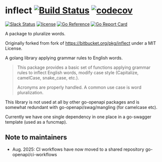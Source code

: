 # inflect [![Build Status](https://github.com/go-openapi/inflect/actions/workflows/go-test.yml/badge.svg)](https://github.com/go-openapi/inflect/actions?query=workflow%3A"go+test") [![codecov](https://codecov.io/gh/go-openapi/inflect/branch/master/graph/badge.svg)](https://codecov.io/gh/go-openapi/inflect)

[![Slack Status](https://slackin.goswagger.io/badge.svg)](https://slackin.goswagger.io)
[![license](http://img.shields.io/badge/license-Apache%20v2-orange.svg)](https://raw.githubusercontent.com/go-openapi/inflect/master/LICENSE)
[![Go Reference](https://pkg.go.dev/badge/github.com/go-openapi/inflect.svg)](https://pkg.go.dev/github.com/go-openapi/inflect)
[![Go Report Card](https://goreportcard.com/badge/github.com/go-openapi/inflect)](https://goreportcard.com/report/github.com/go-openapi/inflect)

A package to pluralize words.

Originally forked from fork of https://bitbucket.org/pkg/inflect under a MIT License.

A golang library applying grammar rules to English words.

> This package provides a basic set of functions applying
> grammar rules to inflect English words, modify case style
> (Capitalize, camelCase, snake_case, etc.).
>
> Acronyms are properly handled. A common use case is word pluralization.


This library is not used at all by other go-openapi packages and is somewhat redundant with
go-openapi/swag/mangling (for camelcase etc).

Currently we have one single dependency in one place in a go-swagger template (used as a funcmap).

## Note to maintainers

* Aug. 2025: CI workflows have now moved to a shared repository go-openapi/ci-workflows
